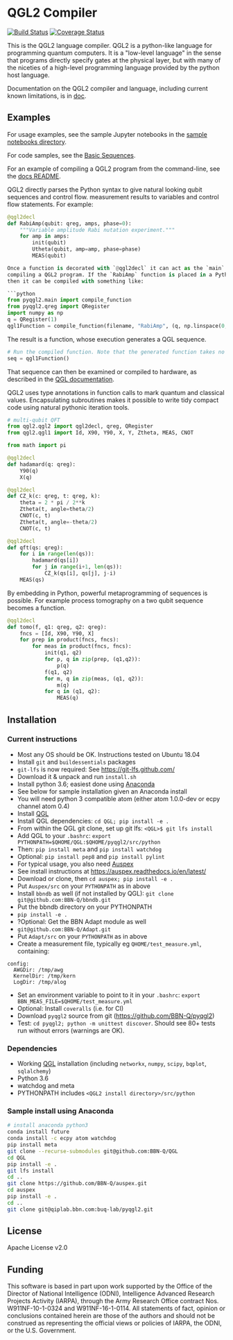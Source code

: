 # QGL2 Compiler

[![Build Status](https://travis-ci.org/BBN-Q/pyqgl2.svg?branch=master)](https://travis-ci.org/BBN-Q/pyqgl2) [![Coverage Status](https://coveralls.io/repos/BBN-Q/pyqgl2/badge.svg?branch=master)](https://coveralls.io/r/BBN-Q/pyqgl2)

This is the QGL2 language compiler. QGL2 is a python-like language for
programming quantum computers. It is a "low-level language" in the sense that
programs directly specify gates at the physical layer, but with many of the
niceties of a high-level programming language provided by the python host
language.

Documentation on the QGL2 compiler and language, including current known limitations, is in [doc](doc).

## Examples

For usage examples, see the sample Jupyter notebooks in the [sample notebooks directory](/notebooks).

For code samples, see the [Basic Sequences](/src/python/qgl2/basic_sequences).

For an example of compiling a QGL2 program from the command-line, see the [docs README](doc/README.txt).

QGL2 directly parses the Python syntax to give natural looking qubit sequences and control flow.
measurement results to variables and control flow statements. For example:

```python
@qgl2decl
def RabiAmp(qubit: qreg, amps, phase=0):
    """Variable amplitude Rabi nutation experiment."""
    for amp in amps:
        init(qubit)
        Utheta(qubit, amp=amp, phase=phase)
        MEAS(qubit)

Once a function is decorated with `@qgl2decl` it can act as the `main` for
compiling a QGL2 program. If the `RabiAmp` function is placed in a Python module
then it can be compiled with something like:

```python
from pyqgl2.main import compile_function
from pyqgl2.qreg import QRegister
import numpy as np
q = QRegister(1)
qgl1Function = compile_function(filename, "RabiAmp", (q, np.linspace(0, 1, 1), 0))
```

The result is a function, whose execution generates a QGL sequence.
```python
# Run the compiled function. Note that the generated function takes no arguments itself
seq = qgl1Function()
```
That sequence can then be examined or compiled to hardware, as described in the [QGL documentation](https://github.com/BBN-Q/QGL).

QGL2 uses type annotations in function calls to mark quantum and classical
values. Encapsulating subroutines makes it possible to write tidy compact code
using natural pythonic iteration tools.

```python
# multi-qubit QFT
from qgl2.qgl2 import qgl2decl, qreg, QRegister
from qgl2.qgl1 import Id, X90, Y90, X, Y, Ztheta, MEAS, CNOT

from math import pi

@qgl2decl
def hadamard(q: qreg):
    Y90(q)
    X(q)

@qgl2decl
def CZ_k(c: qreg, t: qreg, k):
    theta = 2 * pi / 2**k
    Ztheta(t, angle=theta/2)
    CNOT(c, t)
    Ztheta(t, angle=-theta/2)
    CNOT(c, t)

@qgl2decl
def qft(qs: qreg):
    for i in range(len(qs)):
        hadamard(qs[i])
        for j in range(i+1, len(qs)):
            CZ_k(qs[i], qs[j], j-i)
    MEAS(qs)
```

By embedding in Python, powerful metaprogramming of sequences is possible. For
example process tomography on a two qubit sequence becomes a function.

```python
@qgl2decl
def tomo(f, q1: qreg, q2: qreg):
    fncs = [Id, X90, Y90, X]
    for prep in product(fncs, fncs):
        for meas in product(fncs, fncs):
            init(q1, q2)
            for p, q in zip(prep, (q1,q2)):
                p(q)
            f(q1, q2)
            for m, q in zip(meas, (q1, q2)):
                m(q)
            for q in (q1, q2):
                MEAS(q)
```


## Installation
### Current instructions
<!-- Be sure to keep this in sync with .travis.yml and setup.py -->
 * Most any OS should be OK. Instructions tested on Ubuntu 18.04
 * Install `git` and `buildessentials` packages
 * `git-lfs` is now required: See https://git-lfs.github.com/
  * Download it & unpack and run `install.sh`
 * Install python 3.6; easiest done using [Anaconda](https://www.anaconda.com/distribution/#download-section)
  * See below for sample installation given an Anaconda install
  * You will need python 3 compatible atom (either atom 1.0.0-dev or ecpy channel atom 0.4)
 * Install [QGL](https://github.com/BBN-Q/QGL)
  * Install QGL dependencies: `cd QGL; pip install -e .`
  * From within the QGL git clone, set up git lfs: `<QGL>$ git lfs install`
  * Add QGL to your `.bashrc`: `export PYTHONPATH=$QHOME/QGL:$QHOME/pyqgl2/src/python`
 * Then: `pip install meta` and `pip install watchdog`
 * Optional: `pip install pep8` and `pip install pylint`
 * For typical usage, you also need [Auspex](https://github.com/BBN-Q/Auspex)
  * See install instructions at https://auspex.readthedocs.io/en/latest/
   * Download or clone, then `cd auspex; pip install -e .`
  * Put `Auspex/src` on your `PYTHONPATH` as in above
 * Install `bbndb` as well (if not installed by QGL): `git clone git@github.com:BBN-Q/bbndb.git`
  * Put the bbndb directory on your PYTHONPATH
  * `pip install -e .`
 * ?Optional: Get the BBN Adapt module as well
  * `git@github.com:BBN-Q/Adapt.git`
  * Put `Adapt/src` on your `PYTHONPATH` as in above
 * Create a measurement file, typically eg `QHOME/test_measure.yml`, containing:
```
config:
  AWGDir: /tmp/awg
  KernelDir: /tmp/kern
  LogDir: /tmp/alog
```
 * Set an environment variable to point to it in your `.bashrc`: `export BBN_MEAS_FILE=$QHOME/test_measure.yml`
 * Optional: Install `coveralls` (i.e. for CI)
 * Download `pyqgl2` source from git (https://github.com/BBN-Q/pyqgl2)
 * Test: `cd pyqgl2; python -m unittest discover`. Should see 80+ tests run without errors (warnings are OK).

### Dependencies
<!-- Be sure to keep this in sync with .travis.yml and setup.py -->
 * Working [QGL](https://github.com/BBN-Q/QGL) installation (including `networkx`, `numpy`, `scipy`, `bqplot`, `sqlalchemy`)
 * Python 3.6
 * watchdog and meta
 * PYTHONPATH includes `<QGL2 install directory>/src/python`

### Sample install using Anaconda
```bash
# install anaconda python3
conda install future
conda install -c ecpy atom watchdog
pip install meta
git clone --recurse-submodules git@github.com:BBN-Q/QGL
cd QGL
pip install -e .
git lfs install
cd ..
git clone https://github.com/BBN-Q/auspex.git
cd auspex
pip install -e .
cd ..
git clone git@qiplab.bbn.com:buq-lab/pyqgl2.git
```

## License

Apache License v2.0

## Funding ##

This software is based in part upon work supported by the Office of the Director
of National Intelligence (ODNI), Intelligence Advanced Research Projects
Activity (IARPA), through the Army Research Office contract Nos.
W911NF-10-1-0324 and W911NF-16-1-0114. All statements of fact, opinion or
conclusions contained herein are those of the authors and should not be
construed as representing the official views or policies of IARPA, the ODNI, or
the U.S. Government.

